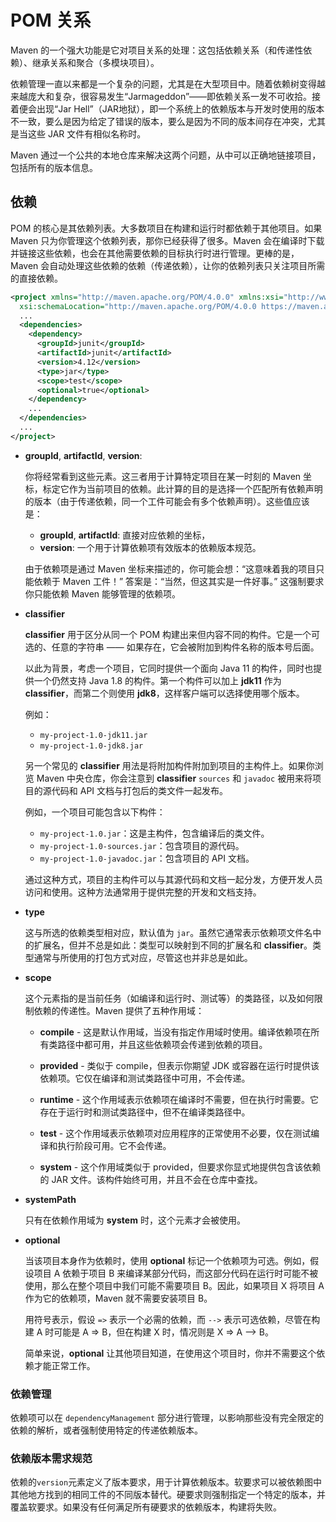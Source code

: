 # POM 关系

Maven 的一个强大功能是它对项目关系的处理：这包括依赖关系（和传递性依赖）、继承关系和聚合（多模块项目）。

依赖管理一直以来都是一个复杂的问题，尤其是在大型项目中。随着依赖树变得越来越庞大和复杂，很容易发生“Jarmageddon”——即依赖关系一发不可收拾。接着便会出现“Jar Hell”（JAR地狱），即一个系统上的依赖版本与开发时使用的版本不一致，要么是因为给定了错误的版本，要么是因为不同的版本间存在冲突，尤其是当这些 JAR 文件有相似名称时。

Maven 通过一个公共的本地仓库来解决这两个问题，从中可以正确地链接项目，包括所有的版本信息。

## 依赖

POM 的核心是其依赖列表。大多数项目在构建和运行时都依赖于其他项目。如果 Maven 只为你管理这个依赖列表，那你已经获得了很多。Maven 会在编译时下载并链接这些依赖，也会在其他需要依赖的目标执行时进行管理。更棒的是，Maven 会自动处理这些依赖的依赖（传递依赖），让你的依赖列表只关注项目所需的直接依赖。

```xml
<project xmlns="http://maven.apache.org/POM/4.0.0" xmlns:xsi="http://www.w3.org/2001/XMLSchema-instance"
  xsi:schemaLocation="http://maven.apache.org/POM/4.0.0 https://maven.apache.org/xsd/maven-4.0.0.xsd">
  ...
  <dependencies>
    <dependency>
      <groupId>junit</groupId>
      <artifactId>junit</artifactId>
      <version>4.12</version>
      <type>jar</type>
      <scope>test</scope>
      <optional>true</optional>
    </dependency>
    ...
  </dependencies>
  ...
</project>
```

- **groupId**, **artifactId**, **version**:

  你将经常看到这些元素。这三者用于计算特定项目在某一时刻的 Maven 坐标，标定它作为当前项目的依赖。此计算的目的是选择一个匹配所有依赖声明的版本（由于传递依赖，同一个工件可能会有多个依赖声明）。这些值应该是：

  - **groupId**, **artifactId**: 直接对应依赖的坐标，
  - **version**: 一个用于计算依赖项有效版本的依赖版本规范。
  
  由于依赖项是通过 Maven 坐标来描述的，你可能会想：“这意味着我的项目只能依赖于 Maven 工件！” 答案是：“当然，但这其实是一件好事。” 这强制要求你只能依赖 Maven 能够管理的依赖项。

- **classifier**

  **classifier** 用于区分从同一个 POM 构建出来但内容不同的构件。它是一个可选的、任意的字符串 —— 如果存在，它会被附加到构件名称的版本号后面。

  以此为背景，考虑一个项目，它同时提供一个面向 Java 11 的构件，同时也提供一个仍然支持 Java 1.8 的构件。第一个构件可以加上 **jdk11** 作为 **classifier**，而第二个则使用 **jdk8**，这样客户端可以选择使用哪个版本。
  
  例如：
  
  - `my-project-1.0-jdk11.jar`
  - `my-project-1.0-jdk8.jar`
  
  另一个常见的 **classifier** 用法是将附加构件附加到项目的主构件上。如果你浏览 Maven 中央仓库，你会注意到 **classifier** `sources` 和 `javadoc` 被用来将项目的源代码和 API 文档与打包后的类文件一起发布。
  
  例如，一个项目可能包含以下构件：
  
  - `my-project-1.0.jar`：这是主构件，包含编译后的类文件。
  - `my-project-1.0-sources.jar`：包含项目的源代码。
  - `my-project-1.0-javadoc.jar`：包含项目的 API 文档。
  
  通过这种方式，项目的主构件可以与其源代码和文档一起分发，方便开发人员访问和使用。这种方法通常用于提供完整的开发和文档支持。

- **type**

  这与所选的依赖类型相对应，默认值为 `jar`。虽然它通常表示依赖项文件名中的扩展名，但并不总是如此：类型可以映射到不同的扩展名和 **classifier**。类型通常与所使用的打包方式对应，尽管这也并非总是如此。

- **scope**

  这个元素指的是当前任务（如编译和运行时、测试等）的类路径，以及如何限制依赖的传递性。Maven 提供了五种作用域：
  
  - **compile** - 这是默认作用域，当没有指定作用域时使用。编译依赖项在所有类路径中都可用，并且这些依赖项会传递到依赖的项目。
  
  - **provided** - 类似于 compile，但表示你期望 JDK 或容器在运行时提供该依赖项。它仅在编译和测试类路径中可用，不会传递。
  
  - **runtime** - 这个作用域表示依赖项在编译时不需要，但在执行时需要。它存在于运行时和测试类路径中，但不在编译类路径中。
  
  - **test** - 这个作用域表示依赖项对应用程序的正常使用不必要，仅在测试编译和执行阶段可用。它不会传递。
  
  - **system** - 这个作用域类似于 provided，但要求你显式地提供包含该依赖的 JAR 文件。该构件始终可用，并且不会在仓库中查找。

- **systemPath**

  只有在依赖作用域为 **system** 时，这个元素才会被使用。

- **optional**

  当该项目本身作为依赖时，使用 **optional** 标记一个依赖项为可选。例如，假设项目 A 依赖于项目 B 来编译某部分代码，而这部分代码在运行时可能不被使用，那么在整个项目中我们可能不需要项目 B。因此，如果项目 X 将项目 A 作为它的依赖项，Maven 就不需要安装项目 B。
  
  用符号表示，假设 `=>` 表示一个必需的依赖，而 `-->` 表示可选依赖，尽管在构建 A 时可能是 A => B，但在构建 X 时，情况则是 X => A --> B。
  
  简单来说，**optional** 让其他项目知道，在使用这个项目时，你并不需要这个依赖才能正常工作。

### 依赖管理

依赖项可以在 `dependencyManagement` 部分进行管理，以影响那些没有完全限定的依赖的解析，或者强制使用特定的传递依赖版本。

### 依赖版本需求规范

依赖的`version`元素定义了版本要求，用于计算依赖版本。软要求可以被依赖图中其他地方找到的相同工件的不同版本替代。硬要求则强制指定一个特定的版本，并覆盖软要求。如果没有任何满足所有硬要求的依赖版本，构建将失败。